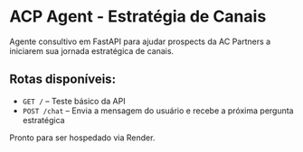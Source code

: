 # ACP Agent - Estratégia de Canais

Agente consultivo em FastAPI para ajudar prospects da AC Partners a iniciarem sua jornada estratégica de canais.

## Rotas disponíveis:

- `GET /` – Teste básico da API
- `POST /chat` – Envia a mensagem do usuário e recebe a próxima pergunta estratégica

Pronto para ser hospedado via Render.
